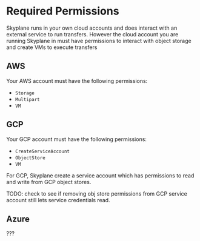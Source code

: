 # Required Permissions 
Skyplane runs in your own cloud accounts and does interact with an external service to run transfers. However the cloud account you are running Skyplane in must have permissions to interact with object storage and create VMs to execute transfers

## AWS  
Your AWS account must have the following permissions: 
* `Storage`
* `Multipart`
* `VM` 


## GCP  
Your GCP account must have the following permissions: 
* `CreateServiceAccount` 
* `ObjectStore`
* `VM` 

For GCP, Skyplane create a service account which has permissions to read and write from GCP object stores. 

TODO: check to see if removing obj store permissions from GCP service account still lets service credentials read. 

## Azure 
??? 